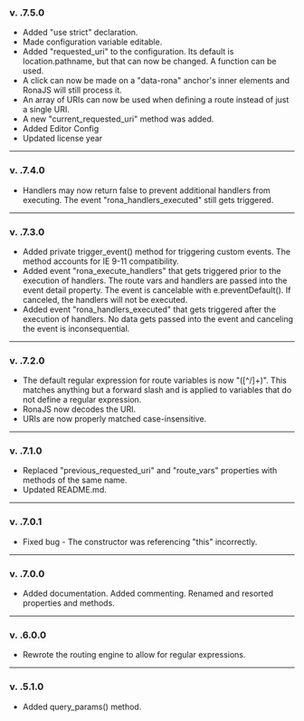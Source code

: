 ### v. .7.5.0

- Added "use strict" declaration.
- Made configuration variable editable.
- Added "requested_uri" to the configuration. Its default is location.pathname, but that can now be changed. A function can be used.
- A click can now be made on a "data-rona" anchor's inner elements and RonaJS will still process it.
- An array of URIs can now be used when defining a route instead of just a single URI.
- A new "current_requested_uri" method was added.
- Added Editor Config
- Updated license year

---

### v. .7.4.0

- Handlers may now return false to prevent additional handlers from executing. The event "rona_handlers_executed" still gets triggered.

---

### v. .7.3.0

- Added private trigger_event() method for triggering custom events. The method accounts for IE 9-11 compatibility.
- Added event "rona_execute_handlers" that gets triggered prior to the execution of handlers. The route vars and handlers are passed into the event detail property. The event is cancelable with e.preventDefault(). If canceled, the handlers will not be executed.
- Added event "rona_handlers_executed" that gets triggered after the execution of handlers. No data gets passed into the event and canceling the event is inconsequential.

---

### v. .7.2.0

- The default regular expression for route variables is now "([^/]+)". This matches anything but a forward slash and is applied to variables that do not define a regular expression.
- RonaJS now decodes the URI.
- URIs are now properly matched case-insensitive.

---

### v. .7.1.0

- Replaced "previous_requested_uri" and "route_vars" properties with methods of the same name.
- Updated README.md.

---

### v. .7.0.1

- Fixed bug - The constructor was referencing "this" incorrectly.

---

### v. .7.0.0

- Added documentation. Added commenting. Renamed and resorted properties and methods.

---

### v. .6.0.0

- Rewrote the routing engine to allow for regular expressions.

---

### v. .5.1.0

- Added query_params() method.